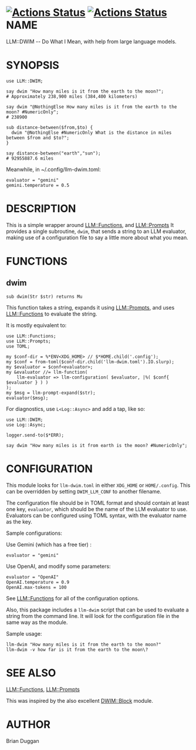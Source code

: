 [![Actions Status](https://github.com/bduggan/raku-llm-dwim/actions/workflows/linux.yml/badge.svg)](https://github.com/bduggan/raku-llm-dwim/actions/workflows/linux.yml)
[![Actions Status](https://github.com/bduggan/raku-llm-dwim/actions/workflows/macos.yml/badge.svg)](https://github.com/bduggan/raku-llm-dwim/actions/workflows/macos.yml)
NAME
====

LLM::DWIM -- Do What I Mean, with help from large language models.

SYNOPSIS
========

    use LLM::DWIM;

    say dwim "How many miles is it from the earth to the moon?";
    # Approximately 238,900 miles (384,400 kilometers)

    say dwim "@NothingElse How many miles is it from the earth to the moon? #NumericOnly";
    # 238900

    sub distance-between($from,$to) {
      dwim "@NothingElse #NumericOnly What is the distance in miles between $from and $to?";
    }

    say distance-between("earth","sun");
    # 92955887.6 miles

Meanwhile, in ~/.config/llm-dwim.toml:

    evaluator = "gemini"
    gemini.temperature = 0.5

DESCRIPTION
===========

This is a simple wrapper around [LLM::Functions](https://raku.land/zef:antononcube/LLM::Functions), and [LLM::Prompts](https://raku.land/zef:antononcube/LLM::Prompts) It provides a single subroutine, `dwim`, that sends a string to an LLM evaluator, making use of a configuration file to say a little more about what you mean.

FUNCTIONS
=========

dwim
----

    sub dwim(Str $str) returns Mu

This function takes a string, expands it using [LLM::Prompts](LLM::Prompts), and uses [LLM::Functions](LLM::Functions) to evaluate the string.

It is mostly equivalent to:

    use LLM::Functions;
    use LLM::Prompts;
    use TOML;

    my $conf-dir = %*ENV<XDG_HOME> // $*HOME.child('.config');
    my $conf = from-toml($conf-dir.child('llm-dwim.toml').IO.slurp);
    my $evaluator = $conf<evaluator>;
    my &evaluator //= llm-function(
        llm-evaluator => llm-configuration( $evaluator, |%( $conf{ $evaluator } ) )
    );
    my $msg = llm-prompt-expand($str);
    evaluator($msg);

For diagnostics, use `L<Log::Async>` and add a tap, like so:

    use LLM::DWIM;
    use Log::Async;

    logger.send-to($*ERR);

    say dwim "How many miles is it from earth is the moon? #NumericOnly";

CONFIGURATION
=============

This module looks for `llm-dwim.toml` in either `XDG_HOME` or `HOME/.config`. This can be overridden by setting `DWIM_LLM_CONF` to another filename.

The configuration file should be in TOML format and should contain at least one key, `evaluator`, which should be the name of the LLM evaluator to use. Evaluators can be configured using TOML syntax, with the evaluator name as the key.

Sample configurations:

Use Gemini (which has a free tier) :

    evaluator = "gemini"

Use OpenAI, and modify some parameters:

    evaluator = "OpenAI"
    OpenAI.temperature = 0.9
    OpenAI.max-tokens = 100

See [LLM::Functions](https://raku.land/zef:antononcube/LLM::Functions) for all of the configuration options.

Also, this package includes a `llm-dwim` script that can be used to evaluate a string from the command line. It will look for the configuration file in the same way as the module.

Sample usage:

    llm-dwim "How many miles is it from the earth to the moon?"
    llm-dwim -v how far is it from the earth to the moon\?

SEE ALSO
========

[LLM::Functions](https://raku.land/zef:antononcube/LLM::Functions), [LLM::Prompts](https://raku.land/zef:antononcube/LLM::Prompts)

This was inspired by the also excellent [DWIM::Block](https://metacpan.org/pod/DWIM::Block) module.

AUTHOR
======

Brian Duggan

